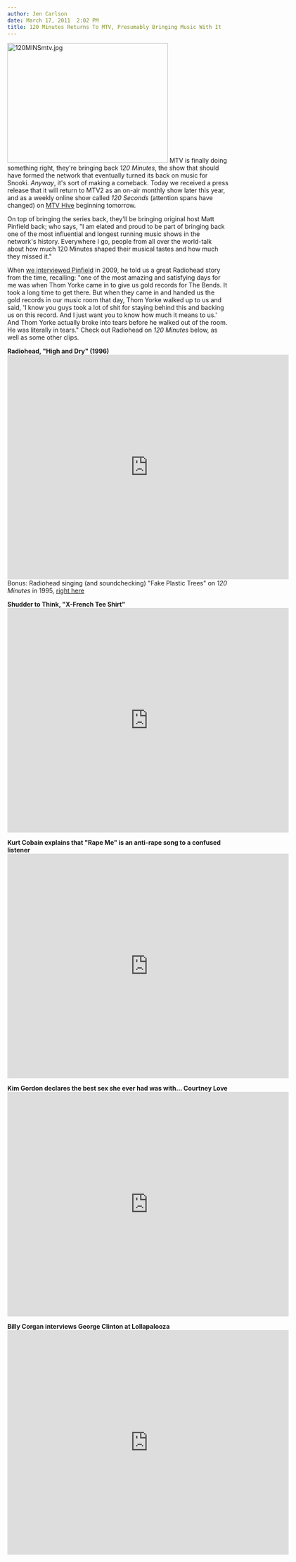 ```yaml
---
author: Jen Carlson
date: March 17, 2011  2:02 PM
title: 120 Minutes Returns To MTV, Presumably Bringing Music With It
---
```


<p><span class="mt-enclosure mt-enclosure-image" style="display: inline;"> <img alt="120MINSmtv.jpg" src="https://web.archive.org/web/20110514042221im_/http://gothamist.com/attachments/arts_jen/120MINSmtv.jpg" width="365" height="272" class="image-right"> </span>MTV is finally doing something right, they&apos;re bringing back <em>120 Minutes</em>, the show that should have formed the network that eventually turned its back on music for Snooki. <em>Anyway</em>, it&apos;s sort of making a comeback. Today we received a press release that it will return to MTV2 as an on-air monthly show later this year, and as a weekly online show called <em>120 Seconds</em> (attention spans have changed) on <a href="https://web.archive.org/web/20110514042221/http://www.mtvhive.com/120">MTV Hive</a> beginning tomorrow.</p>

<p>On top of bringing the series back, they&apos;ll be bringing original host Matt Pinfield back; who says, &quot;I am elated and proud to be part of bringing back one of the most influential and longest running music shows in the network&apos;s history. Everywhere I go, people from all over the world-talk about how much 120 Minutes shaped their musical tastes and how much they missed it.&quot;</p>

<p>When <a href="https://web.archive.org/web/20110514042221/http://gothamist.com/2009/07/07/matt_pinfield_dj.php">we interviewed Pinfield</a> in 2009, he told us a great Radiohead story from the time, recalling: &quot;one of the most amazing and satisfying days for me was when Thom Yorke came in to give us gold records for The Bends. It took a long time to get there. But when they came in and handed us the gold records in our music room that day, Thom Yorke walked up to us and said, &apos;I know you guys took a lot of shit for staying behind this and backing us on this record. And I just want you to know how much it means to us.&apos; And Thom Yorke actually broke into tears before he walked out of the room. He was literally in tears.&quot; Check out Radiohead on <em>120 Minutes</em> below, as well as some other clips.</p>

<p><strong>Radiohead, &quot;High and Dry&quot; (1996)</strong><br>
<iframe title="YouTube video player" width="640" height="510" src="https://web.archive.org/web/20110514042221if_/http://www.youtube.com/embed/GC9ETPCh7DU" frameborder="0" allowfullscreen></iframe><br>
Bonus: Radiohead singing (and soundchecking) &quot;Fake Plastic Trees&quot; on <em>120 Minutes</em> in 1995, <a href="https://web.archive.org/web/20110514042221/http://www.youtube.com/watch?v=Vg2xhaP8-vA">right here</a></p>

<p><strong>Shudder to Think, &quot;X-French Tee Shirt&quot;</strong><br>
<iframe title="YouTube video player" width="640" height="510" src="https://web.archive.org/web/20110514042221if_/http://www.youtube.com/embed/ixr7laXgV1c" frameborder="0" allowfullscreen></iframe></p>

<p><strong>Kurt Cobain explains that &quot;Rape Me&quot; is an anti-rape song to a confused listener</strong><br>
<iframe title="YouTube video player" width="640" height="510" src="https://web.archive.org/web/20110514042221if_/http://www.youtube.com/embed/fVQmSe38SLA" frameborder="0" allowfullscreen></iframe></p>

<p><strong>Kim Gordon declares the best sex she ever had was with... Courtney Love</strong><br>
<iframe title="YouTube video player" width="640" height="510" src="https://web.archive.org/web/20110514042221if_/http://www.youtube.com/embed/NuZ04iOmO8w" frameborder="0" allowfullscreen></iframe></p>

<p><strong>Billy Corgan interviews George Clinton at Lollapalooza</strong><br>
<iframe title="YouTube video player" width="640" height="510" src="https://web.archive.org/web/20110514042221if_/http://www.youtube.com/embed/Kr-VzLRvnK4" frameborder="0" allowfullscreen></iframe></p>